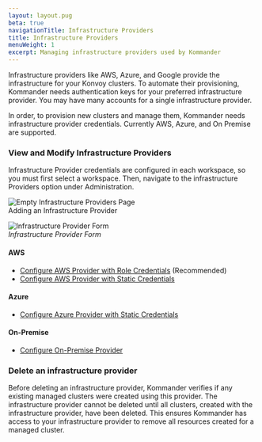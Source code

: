 ```yaml
---
layout: layout.pug
beta: true
navigationTitle: Infrastructure Providers
title: Infrastructure Providers
menuWeight: 1
excerpt: Managing infrastructure providers used by Kommander
---
```


Infrastructure providers like AWS, Azure, and Google provide the infrastructure for your Konvoy clusters. To automate their provisioning, Kommander needs authentication keys for your preferred infrastructure provider. You may have many accounts for a single infrastructure provider.

In order, to provision new clusters and manage them, Kommander needs infrastructure provider credentials. Currently AWS, Azure, and On Premise are supported.

### View and Modify Infrastructure Providers

Infrastructure Provider credentials are configured in each workspace, so you must first select a workspace. Then, navigate to the infrastructure Providers option under Administration.

![Empty Infrastructure Providers Page](/dkp/kommander/1.2/img/empty-infrastructure-providers.png)
<br />Adding an Infrastructure Provider

![Infrastructure Provider Form](/dkp/kommander/1.2/img/add-infrastructure-provider.png)
<br />_Infrastructure Provider Form_

#### AWS

- [Configure AWS Provider with Role Credentials](/dkp/kommander/1.2/operations/infrastructure-providers/configure-aws-infrastructure-provider-roles) (Recommended)
- [Configure AWS Provider with Static Credentials](/dkp/kommander/1.2/operations/infrastructure-providers/configure-aws-infrastructure-provider-static-credentials)

#### Azure

- [Configure Azure Provider with Static Credentials](/dkp/kommander/1.2/operations/infrastructure-providers/configure-azure-infrastructure-provider)

#### On-Premise

- [Configure On-Premise Provider](/dkp/kommander/1.2/operations/infrastructure-providers/configure-on-prem-provider)

### Delete an infrastructure provider

Before deleting an infrastructure provider, Kommander verifies if any existing managed clusters were created using this provider. The infrastructure provider cannot be deleted until all clusters, created with the infrastructure provider, have been deleted. This ensures Kommander has access to your infrastructure provider to remove all resources created for a managed cluster.
